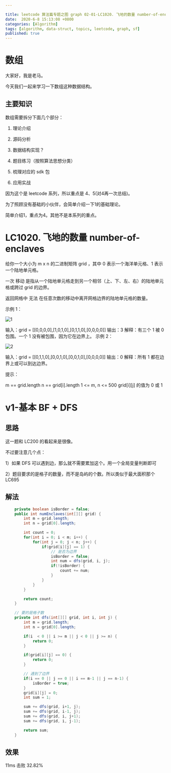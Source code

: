 ```yaml
---

title: leetcode 算法篇专题之图 graph 02-01-LC1020. 飞地的数量 number-of-enclaves
date:  2020-6-8 15:13:08 +0800
categories: [Algorithm]
tags: [algorithm, data-struct, topics, leetcode, graph, sf]
published: true
---
```



# 数组

大家好，我是老马。

今天我们一起来学习一下数组这种数据结构。

## 主要知识

数组需要拆分下面几个部分：

1. 理论介绍

2. 源码分析

3. 数据结构实现？

4. 题目练习（按照算法思想分类）

5. 梳理对应的 sdk 包

6. 应用实战

因为这个是 leetcode 系列，所以重点是 4、5(对4再一次总结)。

为了照顾没有基础的小伙伴，会简单介绍一下1的基础理论。

简单介绍1，重点为4。其他不是本系列的重点。

# LC1020. 飞地的数量 number-of-enclaves

给你一个大小为 m x n 的二进制矩阵 grid ，其中 0 表示一个海洋单元格、1 表示一个陆地单元格。

一次 移动 是指从一个陆地单元格走到另一个相邻（上、下、左、右）的陆地单元格或跨过 grid 的边界。

返回网格中 无法 在任意次数的移动中离开网格边界的陆地单元格的数量。

 

示例 1：

![1](https://assets.leetcode.com/uploads/2021/02/18/enclaves1.jpg)

输入：grid = [[0,0,0,0],[1,0,1,0],[0,1,1,0],[0,0,0,0]]
输出：3
解释：有三个 1 被 0 包围。一个 1 没有被包围，因为它在边界上。
示例 2：

![2](https://assets.leetcode.com/uploads/2021/02/18/enclaves2.jpg)

输入：grid = [[0,1,1,0],[0,0,1,0],[0,0,1,0],[0,0,0,0]]
输出：0
解释：所有 1 都在边界上或可以到达边界。
 

提示：

m == grid.length
n == grid[i].length
1 <= m, n <= 500
grid[i][j] 的值为 0 或 1


# v1-基本 BF + DFS

## 思路

这一题和 LC200 的看起来是很像。

不过要注意几个点：

1）如果 DFS 可以遇到边，那么就不需要累加这个。用一个全局变量判断即可

2）题目要求的是格子的数量，而不是岛屿的个数。所以类似于最大面积那个 LC695

## 解法

```java
    private boolean isBorder = false;
    public int numEnclaves(int[][] grid) {
        int m = grid.length;
        int n = grid[0].length;

        int count = 0;
        for(int i = 0; i < m; i++) {
            for(int j = 0; j < n; j++) {
                if(grid[i][j] == 1) {
                    // 是否为边界
                    isBorder = false;
                    int num = dfs(grid, i, j);  
                    if(!isBorder) {
                        count += num;
                    }
                }
            }
        }

        return count;
    }

    // 要的是格子数
    private int dfs(int[][] grid, int i, int j) {
        int m = grid.length;
        int n = grid[0].length;

        if(i  < 0 || i >= m || j < 0 || j >= n) {
            return 0;
        }

        if(grid[i][j] == 0) {
            return 0;
        }

        // 遇到了边界
        if(i == 0 || j == 0 || i == m-1 || j == n-1) {
            isBorder = true;                  
        } 
        grid[i][j] = 0;
        int sum = 1;

        sum += dfs(grid, i+1, j);
        sum += dfs(grid, i-1, j);
        sum += dfs(grid, i, j+1);
        sum += dfs(grid, i, j-1);

        return sum;
    }
```

## 效果

11ms 击败 32.82%

